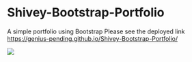 # Shivey-Bootstrap-Portfolio
A simple portfolio using Bootstrap 
Please see the deployed link https://genius-pending.github.io/Shivey-Bootstrap-Portfolio/

![](https://github.com/genius-pending/Shivey-Bootstrap-Portfolio/blob/master/imgs/portfolio%20pic.png)

